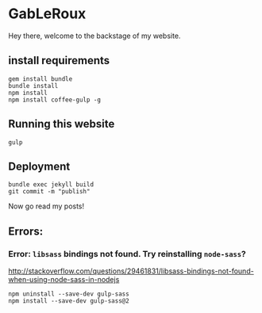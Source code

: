 # GabLeRoux

Hey there, welcome to the backstage of my website.

## install requirements

    gem install bundle
    bundle install
    npm install
    npm install coffee-gulp -g

## Running this website

    gulp

## Deployment

    bundle exec jekyll build
    git commit -m "publish"

Now go read my posts!


## Errors:
### Error: `libsass` bindings not found. Try reinstalling `node-sass`?

http://stackoverflow.com/questions/29461831/libsass-bindings-not-found-when-using-node-sass-in-nodejs

    npm uninstall --save-dev gulp-sass
    npm install --save-dev gulp-sass@2
